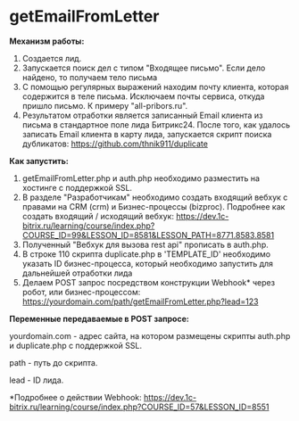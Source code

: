 # getEmailFromLetter

**Механизм работы:**

1. Создается лид.
2. Запускается поиск дел с типом "Входящее письмо". Если дело найдено, то получаем тело письма
3. С помощью регулярных выражений находим почту клиента, которая содержится в теле письма. Исключаем почты сервиса, откуда пришло письмо. К примеру "all-pribors.ru".
4. Результатом отработки является записанный Email клиента из письма в стандартное поле лида Битрикс24. После того, как удалось записать Email клиента в карту лида, запускается скрипт поиска дубликатов: https://github.com/thnik911/duplicate

**Как запустить:**

1. getEmailFromLetter.php и auth.php необходимо разместить на хостинге с поддержкой SSL.
2. В разделе "Разработчикам" необходимо создать входящий вебхук с правами на CRM (crm) и Бизнес-процессы (bizproc). Подробнее как создать входящий / исходящий вебхук: https://dev.1c-bitrix.ru/learning/course/index.php?COURSE_ID=99&LESSON_ID=8581&LESSON_PATH=8771.8583.8581
3. Полученный "Вебхук для вызова rest api" прописать в auth.php.
4. В строке 110 скрипта duplicate.php в 'TEMPLATE_ID' необходимо указать ID бизнес-процесса, который необходимо запустить для дальнейшей отработки лида
5. Делаем POST запрос посредством конструкции Webhook* через робот, или бизнес-процессом: https://yourdomain.com/path/getEmailFromLetter.php?lead=123

**Переменные передаваемые в POST запросе:**

yourdomain.com - адрес сайта, на котором размещены скрипты auth.php и duplicate.php с поддержкой SSL.

path - путь до скрипта.

lead - ID лида.


*Подробнее о действии Webhook: https://dev.1c-bitrix.ru/learning/course/index.php?COURSE_ID=57&LESSON_ID=8551
